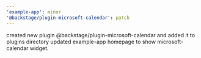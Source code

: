 ```yaml
---
'example-app': minor
'@backstage/plugin-microsoft-calendar': patch
---
```


created new plugin @backstage/plugin-microsoft-calendar and added it to plugins directory
updated example-app homepage to show microsoft-calendar widget.
